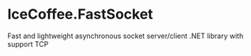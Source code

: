 # IceCoffee.FastSocket
Fast and lightweight asynchronous socket server/client .NET library with support TCP
